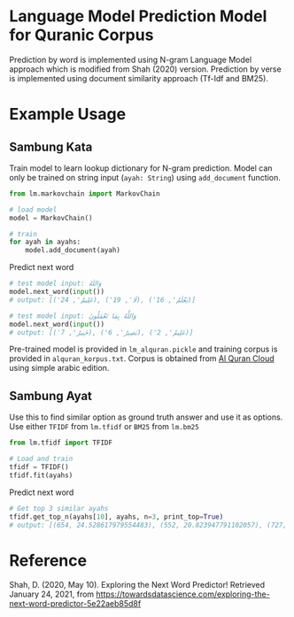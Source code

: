 # Language Model Prediction Model for Quranic Corpus
Prediction by word is implemented using N-gram Language Model approach which is modified from Shah (2020) version.
Prediction by verse is implemented using document similarity approach (Tf-Idf and BM25).

# Example Usage
## Sambung Kata
Train model to learn lookup dictionary for N-gram prediction. Model can only be trained on string input (``ayah: String``) using ``add_document`` function.
```python
from lm.markovchain import MarkovChain

# load model
model = MarkovChain()

# train
for ayah in ayahs:
    model.add_document(ayah)
```

Predict next word
```python
# test model input: وَاللَّهُ
model.next_word(input())
# output: [('عَلِيمٌ', 24), ('لَا', 19), ('يَعْلَمُ', 16)]

# test model input: وَاللَّهُ بِمَا تَعْمَلُونَ
model.next_word(input())
# output: [('خَبِيرٌ', 7), ('بَصِيرٌ', 6), ('عَلِيمٌ', 2)]
```

Pre-trained model is provided in ``lm_alquran.pickle`` and training corpus is provided in ``alquran_korpus.txt``. Corpus is obtained from [Al Quran Cloud](http://api.alquran.cloud/) using simple arabic edition.

## Sambung Ayat
Use this to find similar option as ground truth answer and use it as options. Use either ``TFIDF`` from ``lm.tfidf`` or ``BM25`` from ``lm.bm25``
```python
from lm.tfidf import TFIDF

# Load and train
tfidf = TFIDF()
tfidf.fit(ayahs)
```

Predict next word
```python
# Get top 3 similar ayahs
tfidf.get_top_n(ayahs[10], ayahs, n=3, print_top=True)
# output: [(654, 24.528617979554483), (552, 20.823947791102057), (727, 16.009677537122926)]
```

# Reference
Shah, D. (2020, May 10). Exploring the Next Word Predictor! Retrieved January 24, 2021, from https://towardsdatascience.com/exploring-the-next-word-predictor-5e22aeb85d8f
